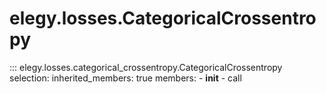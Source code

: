 
# elegy.losses.CategoricalCrossentropy
::: elegy.losses.categorical_crossentropy.CategoricalCrossentropy
    selection:
        inherited_members: true
        members:
            - __init__
            - call
        